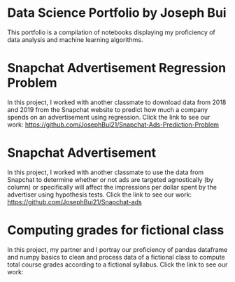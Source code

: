# Data Science Portfolio by Joseph Bui
This portfolio is a compilation of notebooks displaying my proficiency of data analysis and machine learning algorithms.

# Snapchat Advertisement Regression Problem

In this project, I worked with another classmate to download data from 2018 and 2019 from the Snapchat website to predict how much a company spends on an advertisement using regression. Click the link to see our work: https://github.com/JosephBui21/Snapchat-Ads-Prediction-Problem 

# Snapchat Advertisement

In this project, I worked with another classmate to use the data from Snapchat to determine whether or not ads are targeted agnostically (by column) or specifically will affect the impressions per dollar spent by the advertiser using hypothesis tests. Click the link to see our work: https://github.com/JosephBui21/Snapchat-ads

# Computing grades for fictional class

In this project, my partner and I portray our proficiency of pandas dataframe and numpy basics to clean and process data of a fictional class to compute total course grades according to a fictional syllabus. Click the link to see our work: 
